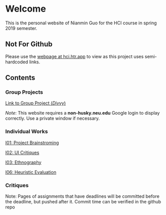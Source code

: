 # Welcome

This is the personal website of Nianmin Guo for the HCI course in spring 2019 semester.

## Not For Github

Please use the [webpage at hci.htr.app](https://hci.htr.app) to view as this project uses semi-hardcoded links.

## Contents

### Group Projects

[Link to Group Project (*Divvy*)](https://sites.google.com/view/divvy/home) 

*Note*: This website requires a **non-husky.neu.edu** Google login to display correctly. Use a private window if necessary.

### Individual Works

[I01: Project Brainstroming](./pages/I1-Project_Brainstorming)

[I02: UI Critiques](./pages/I2-UI_Critique)

[I03: Ethnography](./pages/I3-Ethnography)

[I06: Heuristic Evaluation](./pages/I6-Heuristic_Evaluation)

### Critiques

Note: Pages of assignments that have deadlines will be committed before the deadline, but pushed after it. Commit time can be verified in the github repo
